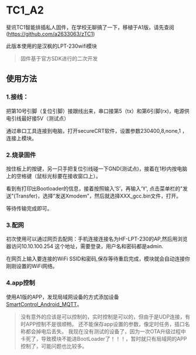 # TC1_A2
斐讯TC1智能排插私人固件，在学校无聊搞了一下，移植于A1版，请先查阅(https://github.com/a2633063/zTC1)

此版本使用的是汉枫的LPT-230wifi模块

> 固件基于官方SDK进行的二次开发
## 使用方法

### 1.接线：

把第10号引脚（复位引脚）接跟线出来，串口接第5（tx）和第6引脚(rx)，电源供电引线最好接5V（测试点）

通过串口工具连接到电脑，打开secureCRT软件，设置参数230400,8,none,1 ，连接上模块。


### 2.烧录固件

按住板上的按键，另一只手把复位引线碰一下GND(测试点)，接着在1秒内按电脑上的空格键（鼠标光标要在接收窗口上）。

看到有打印出Bootloader的信息，接着按照输入‘S’，再输入‘Y’,  点击菜单栏的"发送"(Transfer)，选择“发送Xmodem”，然后就选择XXX_gcc.bin文件，打开。

等待传输完成即可。

### 3.配网

初次使用可以通过网页去配网：手机连接连接名为HF-LPT-230的AP,然后用浏览器访问10.10.100.254  这个地址，需要登录，用户名和密码都是admin.

在网页上输入要连接的WiFi SSID和密码,保存等待重启完成，模块就会自动连接你刚刚设置的WiFi网络。

### 4.app控制
使用A1版的APP，发现局域网设备的方式添加设备[SmartControl_Android_MQTT](https://github.com/a2633063/SmartControl_Android_MQTT)。

> 没有意外的应该是可以控制的，实时控制是可以的，但由于是UDP连接，有时APP控制不是很顺畅。
> 还不能保存app设置的参数，像定时任务，插口名称都会掉电后丢失。
> 我现在没有测试的设备了，因为一次OTA升级过程中卡死了，导致模块不能进BootLoader了！！！，暂时就只有局域网的APP控制了，可能问题也比较多。
